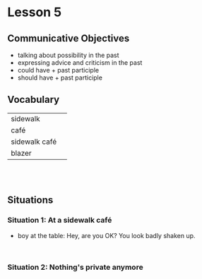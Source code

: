 # Lesson 5


## Communicative Objectives
- talking about possibility in the past
- expressing advice  and criticism in the past
- could have + past participle
- should have + past participle



## Vocabulary

|    |    |
|:---|:---|
| sidewalk |  |
| café |  |
| sidewalk café |  |
| blazer |  |

<br><br>


## Situations
### Situation 1: At a sidewalk café
- boy at the table: Hey, are you OK? You look badly shaken up.
<br>

### Situation 2: Nothing's private anymore